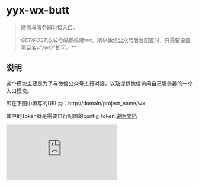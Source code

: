 # yyx-wx-butt

> 微信与服务器对接入口。
>
> **GET/POST方法均设置前缀*/wx*。所以微信公众号后台配置时，只需要设置项目名+"*/wx/*"即可。**

## 说明

这个模块主要是为了与微信公众号进行对接，以及提供微信访问自己服务器的一个入口模块。

即在下图中填写的URL为：http://domain/project_name/wx

其中的Token就是需要自行配置的config_token:[说明文档](../../README.md)

![微信公众号后台配置](https://www.cnblogs.com/tdg-yyx/p/7054442.html)



